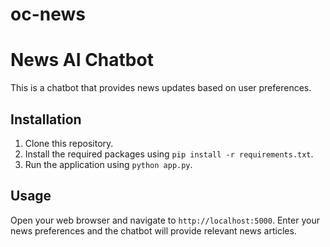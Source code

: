 # oc-news
# News AI Chatbot

This is a chatbot that provides news updates based on user preferences.

## Installation

1. Clone this repository.
2. Install the required packages using ```pip install -r requirements.txt```.
3. Run the application using ```python app.py```.

## Usage

Open your web browser and navigate to `http://localhost:5000`. Enter your news preferences and the chatbot will provide relevant news articles.
